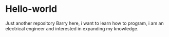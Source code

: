# Hello-world
Just another repository
Barry here, i want to learn how to program, i am an electrical engineer and interested in expanding my knowledge. 
